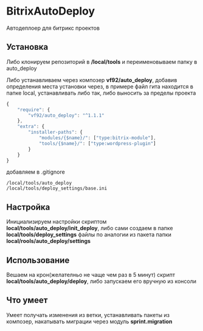 # BitrixAutoDeploy
Автодеплоер для битрикс проектов

## Установка
Либо клонируем репозиторий в **/local/tools** и переименовываем папку в auto_deploy

Либо устанавливаем через композер **vf92/auto_deploy**, добавив определения места установки через, в примере файл гита находится в папке local, устанавливать либо так, либо выносить за пределы проекта
```js
{
    "require": {
        "vf92/auto_deploy": "^1.1.1"
    },
    "extra": {
        "installer-paths": {
            "modules/{$name}/": ["type:bitrix-module"],
            "tools/{$name}/": ["type:wordpress-plugin"]
        }
    }
}
```
добавляем в .gitignore
```
/local/tools/auto_deploy
/local/tools/deploy_settings/base.ini
```

## Настройка
Инициализируем настройки скриптом **local/tools/auto_deploy/init_deploy**, либо сами создаем в папке **local/tools/deploy_settings** файлы по аналогии из пакета папки **local/rools/auto_deploy/settings**

## Использование
Вешаем на крон(желателньо не чаще чем раз в 5 минут) скрипт **local/tools/auto_deploy/deploy**, либо запускаем его вручную из консоли

## Что умеет
Умеет получать изменения из ветки, устанавливать пакеты из композер, накатывать миграции через модуль **sprint.migration**
